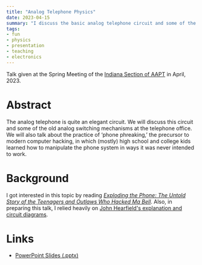```yaml
---
title: "Analog Telephone Physics"
date: 2023-04-15
summary: "I discuss the basic analog telephone circuit and some of the old analog switching mechanisms at the telephone office. I also talk about the practice of ‘phone phreaking,’ the precursor to modern computer hacking, in which (mostly) high school and college kids learned how to manipulate the phone system in ways it was never intended to work."
tags:
- fun
- physics
- presentation
- teaching
- electronics
---
```


Talk given at the Spring Meeting of the [Indiana Section of AAPT](http://www.inaapt.org/) in April, 2023.

# Abstract

The analog telephone is quite an elegant circuit. We will discuss this circuit and some of the old analog switching mechanisms at the telephone office. We will also talk about the practice of ‘phone phreaking,’ the precursor to modern computer hacking, in which (mostly) high school and college kids learned how to manipulate the phone system in ways it was never intended to work.

# Background

I got interested in this topic by reading *[Exploding the Phone: The Untold Story of the Teenagers and Outlaws Who Hacked Ma Bell](http://explodingthephone.com/)*.  Also, in preparing this talk, I relied heavily on [John Hearfield's explanation and circuit diagrams](http://www.johnhearfield.com/Telephone/One_piece.htm).

# Links

 * [PowerPoint Slides (.pptx)](telephones.pptx)